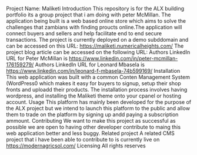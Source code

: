 Project Name: Maliketi
Introduction
This repository is for the ALX building portfolio its a group project that i am doing with peter McMillan. The application being built is a web based online store which aims to solve the challenges that zambians with finding proucts online.The application will connect buyers and sellers and help facilitate end to end secure transactions.
The project is currently deployed on a demo subddomain and can be accessed on this URL: https://maliketi.numericalheights.com/
The project blog article can be accessed on the following URL: 
Authors LinkedIn URL for Peter McMillan is https://www.linkedin.com/in/peter-mcmillan-176159279/
Authors LinkedIn URL for Leonard Mbasela is https://www.linkedin.com/in/leonard-f-mbasela-74b599169/
Installation
This web application was built with a common Conten Management System (WordPress0 which makes it easy for buyers to signup, setup their shop fronts and uploadd their products. The installation process involves having wordpress, and installing the Maliketi theme onto your cpanel or hosting account.
Usage
This platform has mainly been developed for the purpose of the ALX project but we intend to launch this platform to the public and allow them to trade on the platform by signing up andd paying a subscription ammount.
Contributing
We want to make this project as successful as possible we are open to having other developer contribute to maing this web application better and less buggy.
Related project
A related CMS project that i have been able to contribute to is currently live on https://modernagricsol.com/
Licensing
All rights reserves
